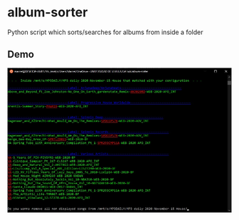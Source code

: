 # album-sorter
Python script which sorts/searches for albums from inside a folder

## Demo
![Alt text](images/cap1.jpg)